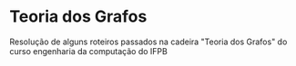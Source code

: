 # Teoria dos Grafos

Resolução de alguns roteiros passados na cadeira "Teoria dos Grafos" do curso engenharia da computação do IFPB
